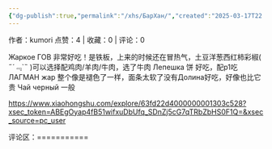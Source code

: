 ```yaml
---
{"dg-publish":true,"permalink":"/xhs/БарХан/","created":"2025-03-17T22:30:06.657+08:00","updated":"2025-03-17T22:30:06.658+08:00"}
---
```


作者：kumori
点赞：4   |   收藏：0   |   评论：0

Жаркое ГОВ 非常好吃！是铁板，上来的时候还在冒热气，土豆洋葱西红柿彩椒( ﻿˶﻿´﹃`˵﻿ )可以选择配鸡肉/羊肉/牛肉，选了牛肉
Лепешка 饼 好吃，配p1吃
ЛАГМАН жар 整个像是褪色了一样，面条太软了没有Долина好吃，好像也比它贵
Чай черный 一般

https://www.xiaohongshu.com/explore/63fd22d4000000001303c528?xsec_token=ABEgOyap4fB51wifxuDbUfq_SDnZj5cG7qTRbZbHS0F1Q=&xsec_source=pc_user

评论区：===========

